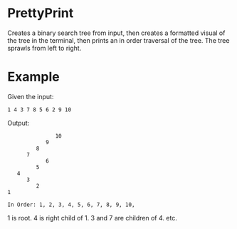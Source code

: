 # PrettyPrint
Creates a binary search tree from input, then creates a formatted visual of the tree in the terminal, then prints an in order traversal of the tree. The tree sprawls from left to right.
# Example
Given the input:
```
1 4 3 7 8 5 6 2 9 10
```
Output:
```
               10
            9
         8
      7
            6
         5
   4
      3
         2
1

In Order: 1, 2, 3, 4, 5, 6, 7, 8, 9, 10,
```
1 is root. 4 is right child of 1. 3 and 7 are children of 4. etc.
